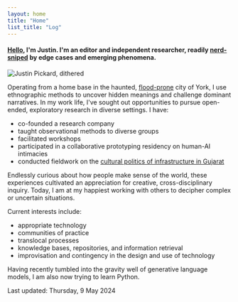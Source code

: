 ```yaml
---  
layout: home
title: "Home"
list_title: "Log"
---  
```


#### [Hello](hello.md), I'm Justin. I'm an editor and independent researcher, readily <a href="https://en.wiktionary.org/wiki/nerd-snipe">nerd-sniped</a> by edge cases and emerging phenomena.

![Justin Pickard, dithered](http://files.justinpickard.net/images/pages/pickard-dithered.png)

Operating from a home base in the haunted, <a href="https://www.theguardian.com/commentisfree/2021/jan/25/bringing-my-family-back-to-the-uk-was-a-bad-decision-but-home-has-its-comforts">flood-prone</a> city of York, I use ethnographic methods to uncover hidden meanings and challenge dominant narratives. In my work life, I've sought out opportunities to pursue open-ended, exploratory research in diverse settings. I have:

- co-founded a research company
- taught observational methods to diverse groups
- facilitated workshops
- participated in a collaborative prototyping residency on human-AI intimacies
- conducted fieldwork on the [cultural politics of infrastructure in Gujarat](phd.md)

Endlessly curious about how people make sense of the world, these experiences cultivated an appreciation for creative, cross-disciplinary inquiry. Today, I am at my happiest working with others to decipher complex or uncertain situations.

Current interests include:

- appropriate technology
- communities of practice
- translocal processes
- knowledge bases, repositories, and information retrieval
- improvisation and contingency in the design and use of technology

Having recently tumbled into the gravity well of generative language models, I am also now trying to learn Python.

Last updated: Thursday, 9 May 2024